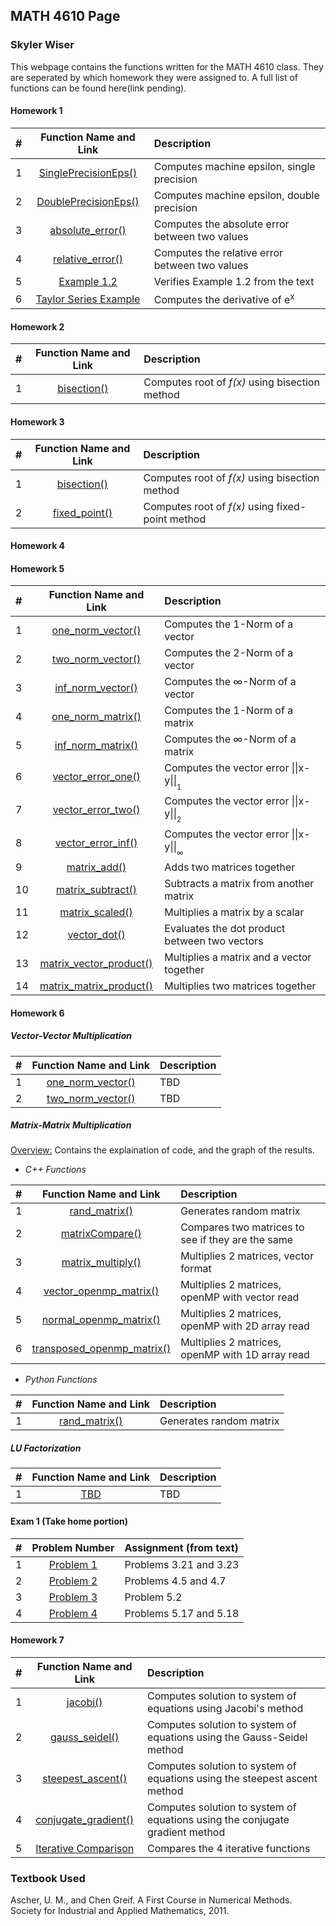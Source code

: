 ## MATH 4610 Page
### Skyler Wiser

This webpage contains the functions written for the MATH 4610 class. They are seperated by which homework they were assigned to. A full list of functions can be found here(link pending).

#### Homework 1

| # | Function Name and Link | Description |
| :--- | :---: | :--- |
| 1 | [SinglePrecisionEps()](https://swiser.github.io/MATH4610/HW1/SinglePrecisionEps) | Computes machine epsilon, single precision |
| 2 | [DoublePrecisionEps()](https://swiser.github.io/MATH4610/HW1/DoublePrecisionEps) | Computes machine epsilon, double precision |
| 3 | [absolute_error()](https://swiser.github.io/MATH4610/HW1/absolute_error) | Computes the absolute error between two values |
| 4 | [relative_error()](https://swiser.github.io/MATH4610/HW1/relative_error) | Computes the relative error between two values |
| 5 | [Example 1.2](https://swiser.github.io/MATH4610/HW1/example1_2) | Verifies Example 1.2 from the text |
| 6 | [Taylor Series Example](https://swiser.github.io/MATH4610/HW1/TaylorSeriesExample) | Computes the derivative of e<sup>x</sup> |

#### Homework 2

| # | Function Name and Link | Description |
| :--- | :---: | :--- |
| 1 | [bisection()](https://swiser.github.io/MATH4610/HW2/bisection) | Computes root of *f(x)* using bisection method |

#### Homework 3

| # | Function Name and Link | Description |
| :--- | :---: | :--- |
| 1 | [bisection()](https://swiser.github.io/MATH4610/HW2/bisection) | Computes root of *f(x)* using bisection method |
| 2 | [fixed_point()](https://swiser.github.io/MATH4610/HW3/fixed_point) | Computes root of *f(x)* using fixed-point method |

#### Homework 4
#### Homework 5

| # | Function Name and Link | Description |
| :--- | :---: | :--- |
| 1 | [one_norm_vector()](https://swiser.github.io/MATH4610/one_norm_vector) | Computes the 1-Norm of a vector |
| 2 | [two_norm_vector()](https://swiser.github.io/MATH4610/two_norm_vector) | Computes the 2-Norm of a vector |
| 3 | [inf_norm_vector()](https://swiser.github.io/MATH4610/inf_norm_vector) | Computes the ∞-Norm of a vector |
| 4 | [one_norm_matrix()](https://swiser.github.io/MATH4610/one_norm_matrix) | Computes the 1-Norm of a matrix |
| 5 | [inf_norm_matrix()](https://swiser.github.io/MATH4610/inf_norm_matrix) | Computes the ∞-Norm of a matrix |
| 6 | [vector_error_one()](https://swiser.github.io/MATH4610/vector_error_one) | Computes the vector error \|\|x-y\|\|<sub><sub>1</sub></sub> |
| 7 | [vector_error_two()](https://swiser.github.io/MATH4610/vector_error_two) | Computes the vector error \|\|x-y\|\|<sub><sub>2</sub></sub> |
| 8 | [vector_error_inf()](https://swiser.github.io/MATH4610/vector_error_inf) | Computes the vector error \|\|x-y\|\|<sub><sub>∞</sub></sub> |
| 9 | [matrix_add()](https://swiser.github.io/MATH4610/matrix_add) | Adds two matrices together |
| 10 | [matrix_subtract()](https://swiser.github.io/MATH4610/matrix_subtract) | Subtracts a matrix from another matrix  |
| 11 | [matrix_scaled()](https://swiser.github.io/MATH4610/matrix_scaled) | Multiplies a matrix by a scalar |
| 12 | [vector_dot()](https://swiser.github.io/MATH4610/vector_dot) | Evaluates the dot product between two vectors |
| 13 | [matrix_vector_product()](https://swiser.github.io/MATH4610/matrix_vector_product) | Multiplies a matrix and a vector together |
| 14 | [matrix_matrix_product()](https://swiser.github.io/MATH4610/matrix_matrix_product) | Multiplies two matrices together |

#### Homework 6

##### Vector-Vector Multiplication

| # | Function Name and Link | Description |
| :--- | :---: | :--- |
| 1 | [one_norm_vector()](https://swiser.github.io/MATH4610/HW6/TBD) | TBD |
| 2 | [two_norm_vector()](https://swiser.github.io/MATH4610/HW6/TBD) | TBD |

##### Matrix-Matrix Multiplication

[Overview:](https://swiser.github.io/MATH4610/HW6/Matrix_matrix_optimization) Contains the explaination of code, and the graph of the results.
  * _C++ Functions_
  
  | # | Function Name and Link | Description |
  | :--- | :---: | :--- |
  | 1 | [rand_matrix()](https://swiser.github.io/MATH4610/HW6/rand_matrix_c) | Generates random matrix |
  | 2 | [matrixCompare()](https://swiser.github.io/MATH4610/HW6/matrix_compare_c) | Compares two matrices to see if they are the same |
  | 3 | [matrix_multiply()](https://swiser.github.io/MATH4610/HW6/matrix_multiply_c) | Multiplies 2 matrices, vector format |
  | 4 | [vector_openmp_matrix()](https://swiser.github.io/MATH4610/HW6/vector_openmp_matrix) | Multiplies 2 matrices, openMP with vector read |
  | 5 | [normal_openmp_matrix()](https://swiser.github.io/MATH4610/HW6/normal_openmp_matrix) | Multiplies 2 matrices, openMP with 2D array read |
  | 6 | [transposed_openmp_matrix()](https://swiser.github.io/MATH4610/HW6/transposed_openmp_matrix) | Multiplies 2 matrices, openMP with 1D array read |

  * _Python Functions_
  
  | # | Function Name and Link | Description |
  | :--- | :---: | :--- |
  | 1 | [rand_matrix()](https://swiser.github.io/MATH4610/HW6/rand_matrix_py) | Generates random matrix |

##### LU Factorization

| # | Function Name and Link | Description |
| :--- | :---: | :--- |
| 1 | [TBD](https://swiser.github.io/MATH4610/HW6/TBD) | TBD |

#### Exam 1 (Take home portion)

  | # | Problem Number | Assignment (from text) |
  | :--- | :---: | :--- |
  | 1 | [Problem 1](https://swiser.github.io/MATH4610/Exam1/Problem1) | Problems 3.21 and 3.23 |
  | 2 | [Problem 2](https://swiser.github.io/MATH4610/Exam1/Problem2) | Problems 4.5 and 4.7|
  | 3 | [Problem 3](https://swiser.github.io/MATH4610/Exam1/Problem3) | Problem 5.2 |
  | 4 | [Problem 4](https://swiser.github.io/MATH4610/Exam1/Problem4) | Problems 5.17 and 5.18 |

#### Homework 7

| # | Function Name and Link | Description |
| :--- | :---: | :--- |
| 1 | [jacobi()](https://swiser.github.io/MATH4610/HW7/jacobi) | Computes solution to system of equations using Jacobi's method |
| 2 | [gauss_seidel()](https://swiser.github.io/MATH4610/HW7/gauss_seidel) | Computes solution to system of equations using the Gauss-Seidel method |
| 3 | [steepest_ascent()](https://swiser.github.io/MATH4610/HW7/steepest_ascent) | Computes solution to system of equations using the steepest ascent method |
| 4 | [conjugate_gradient()](https://swiser.github.io/MATH4610/HW7/conjugate_gradient) | Computes solution to system of equations using the conjugate gradient method |
| 5 | [Iterative Comparison](https://swiser.github.io/MATH4610/HW7/iterative_compare) | Compares the 4 iterative functions |

### Textbook Used

Ascher, U. M., and Chen Greif. A First Course in Numerical Methods. Society for Industrial and Applied Mathematics, 2011.

